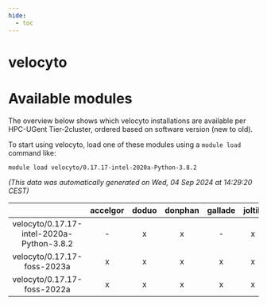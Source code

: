 ```yaml
---
hide:
  - toc
---
```


velocyto
========

# Available modules


The overview below shows which velocyto installations are available per HPC-UGent Tier-2cluster, ordered based on software version (new to old).

To start using velocyto, load one of these modules using a `module load` command like:

```shell
module load velocyto/0.17.17-intel-2020a-Python-3.8.2
```

*(This data was automatically generated on Wed, 04 Sep 2024 at 14:29:20 CEST)*  

| |accelgor|doduo|donphan|gallade|joltik|shinx|skitty|
| :---: | :---: | :---: | :---: | :---: | :---: | :---: | :---: |
|velocyto/0.17.17-intel-2020a-Python-3.8.2|-|x|x|-|x|-|x|
|velocyto/0.17.17-foss-2023a|x|x|x|x|x|x|x|
|velocyto/0.17.17-foss-2022a|x|x|x|x|x|-|x|
